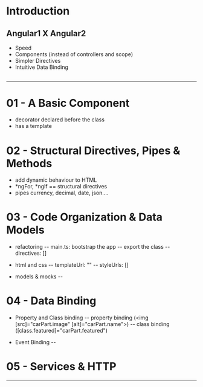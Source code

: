 


# Introduction

## Angular1 X Angular2

- Speed
- Components (instead of controllers and scope)
- Simpler Directives
- Intuitive Data Binding


## 


- - - 



# 01 - A Basic Component

- decorator declared before the class
- has a template




# 02 - Structural Directives, Pipes & Methods

- add dynamic behaviour to HTML
- *ngFor, *ngIf == structural directives
- pipes currency, decimal, date, json....




# 03 - Code Organization & Data Models

- refactoring
-- main.ts: bootstrap the app
-- export the class
-- directives: []


- html and css
-- templateUrl: ""
-- styleUrls: []


- models & mocks
-- 


# 04 - Data Binding

- Property and Class binding
-- property binding (<img [src]="carPart.image" [alt]="carPart.name">)
-- class binding ([class.featured]="carPart.featured")


- Event Binding
-- 


# 05 - Services & HTTP





- - - 





